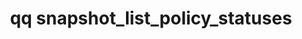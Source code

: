 ---
category: snapshot
command: snapshot_list_policy_statuses
keywords: qq, qq_cli, snapshot_list_policy_statuses
optional_options: []
permalink: /qq-cli-command-guide/snapshot/snapshot_list_policy_statuses.html
positional_options: []
sidebar: qq_cli_command_reference_sidebar
summary: This section explains how to use the <code>qq snapshot_list_policy_statuses</code>
  command.
synopsis: List all snapshot policy statuses
title: qq snapshot_list_policy_statuses
usage: qq snapshot_list_policy_statuses [-h]
zendesk_source: qq CLI Command Guide

---